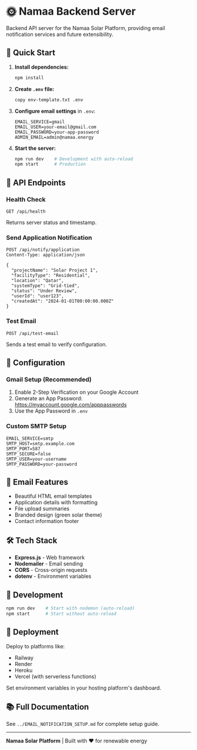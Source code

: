 # 🌞 Namaa Backend Server

Backend API server for the Namaa Solar Platform, providing email notification services and future extensibility.

## 🚀 Quick Start

1. **Install dependencies:**
   ```bash
   npm install
   ```

2. **Create `.env` file:**
   ```bash
   copy env-template.txt .env
   ```

3. **Configure email settings** in `.env`:
   ```env
   EMAIL_SERVICE=gmail
   EMAIL_USER=your-email@gmail.com
   EMAIL_PASSWORD=your-app-password
   ADMIN_EMAIL=admin@namaa.energy
   ```

4. **Start the server:**
   ```bash
   npm run dev    # Development with auto-reload
   npm start      # Production
   ```

## 📡 API Endpoints

### Health Check
```
GET /api/health
```
Returns server status and timestamp.

### Send Application Notification
```
POST /api/notify/application
Content-Type: application/json

{
  "projectName": "Solar Project 1",
  "facilityType": "Residential",
  "location": "Qatar",
  "systemType": "Grid-tied",
  "status": "Under Review",
  "userId": "user123",
  "createdAt": "2024-01-01T00:00:00.000Z"
}
```

### Test Email
```
POST /api/test-email
```
Sends a test email to verify configuration.

## 🔧 Configuration

### Gmail Setup (Recommended)

1. Enable 2-Step Verification on your Google Account
2. Generate an App Password: https://myaccount.google.com/apppasswords
3. Use the App Password in `.env`

### Custom SMTP Setup

```env
EMAIL_SERVICE=smtp
SMTP_HOST=smtp.example.com
SMTP_PORT=587
SMTP_SECURE=false
SMTP_USER=your-username
SMTP_PASSWORD=your-password
```

## 📧 Email Features

- Beautiful HTML email templates
- Application details with formatting
- File upload summaries
- Branded design (green solar theme)
- Contact information footer

## 🛠️ Tech Stack

- **Express.js** - Web framework
- **Nodemailer** - Email sending
- **CORS** - Cross-origin requests
- **dotenv** - Environment variables

## 📝 Development

```bash
npm run dev    # Start with nodemon (auto-reload)
npm start      # Start without auto-reload
```

## 🚀 Deployment

Deploy to platforms like:
- Railway
- Render
- Heroku
- Vercel (with serverless functions)

Set environment variables in your hosting platform's dashboard.

## 📚 Full Documentation

See `../EMAIL_NOTIFICATION_SETUP.md` for complete setup guide.

---

**Namaa Solar Platform** | Built with ❤️ for renewable energy

